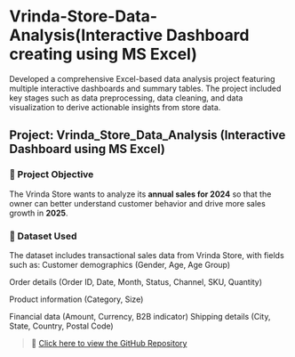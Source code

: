 # Vrinda-Store-Data-Analysis(Interactive Dashboard creating using MS Excel)
Developed a comprehensive Excel-based data analysis project featuring multiple interactive dashboards and summary tables. The project included key stages such as data preprocessing, data cleaning, and data visualization to derive actionable insights from store data.
## Project: Vrinda_Store_Data_Analysis (Interactive Dashboard using MS Excel)

### 📌 Project Objective
The Vrinda Store wants to analyze its **annual sales for 2024** so that the owner can better understand customer behavior and drive more sales growth in **2025**.

### 📁 Dataset Used
The dataset includes transactional sales data from Vrinda Store, with fields such as:
Customer demographics (Gender, Age, Age Group)

Order details (Order ID, Date, Month, Status, Channel, SKU, Quantity)

Product information (Category, Size)

Financial data (Amount, Currency, B2B indicator)
Shipping details (City, State, Country, Postal Code)

> 🔗 [Click here to view the GitHub Repository](https://github.com/hrutikasawant/Data_Analysis_DashBoard.git)
